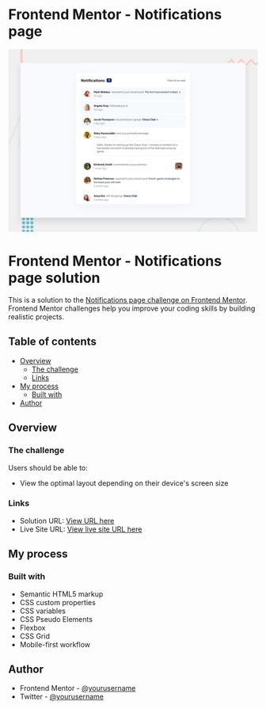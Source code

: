 # Frontend Mentor - Notifications page

![Design preview for the Notifications page coding challenge](./design/desktop-preview.jpg)

# Frontend Mentor - Notifications page solution

This is a solution to the [Notifications page challenge on Frontend Mentor](https://www.frontendmentor.io/challenges/notifications-page-DqK5QAmKbC). Frontend Mentor challenges help you improve your coding skills by building realistic projects.


## Table of contents

- [Overview](#overview)
  - [The challenge](#the-challenge)
  - [Links](#links)
- [My process](#my-process)
  - [Built with](#built-with)
- [Author](#author)


## Overview

### The challenge

Users should be able to:

- View the optimal layout depending on their device's screen size



### Links

- Solution URL: [View URL here](https://github.com/Abdullahi-abdiaziz/notification-page-main)
- Live Site URL: [View live site URL here](https://notification-page-main-c13.netlify.app/)


## My process

### Built with

- Semantic HTML5 markup
- CSS custom properties
- CSS variables
- CSS Pseudo Elements
- Flexbox
- CSS Grid
- Mobile-first workflow

## Author

- Frontend Mentor - [@yourusername](https://www.frontendmentor.io/profile/Abdullahi-abdiaziz)
- Twitter - [@yourusername](https://www.twitter.com/apdllah_abdaziz)
